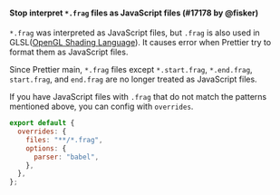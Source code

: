 #### Stop interpret `*.frag` files as JavaScript files (#17178 by @fisker)

`*.frag` was interpreted as JavaScript files, but `.frag` is also used in GLSL([OpenGL Shading Language](https://en.wikipedia.org/wiki/OpenGL_Shading_Language)). It causes error when Prettier try to format them as JavaScript files.

Since Prettier main, `*.frag` files except `*.start.frag`, `*.end.frag`, `start.frag`, and `end.frag` are no longer treated as JavaScript files.

If you have JavaScript files with `.frag` that do not match the patterns mentioned above, you can config with `overrides`.

```js
export default {
  overrides: {
    files: "**/*.frag",
    options: {
      parser: "babel",
    },
  },
};
```
